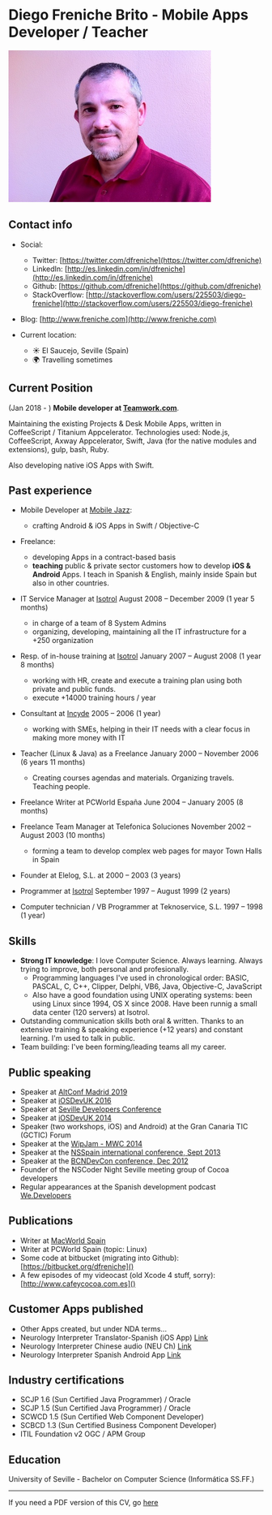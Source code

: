 # Diego Freniche Brito - Mobile Apps Developer / Teacher

![](difb.jpg)

## Contact info

- Social:
	- Twitter: [https://twitter.com/dfreniche](https://twitter.com/dfreniche)
	- LinkedIn: [http://es.linkedin.com/in/dfreniche](http://es.linkedin.com/in/dfreniche)
	- Github: [https://github.com/dfreniche](https://github.com/dfreniche)
	- StackOverflow: [http://stackoverflow.com/users/225503/diego-freniche](http://stackoverflow.com/users/225503/diego-freniche)

- Blog: [http://www.freniche.com](http://www.freniche.com)

- Current location: 
	- ☀️ El Saucejo, Seville (Spain)
	- 🌍 Travelling sometimes

## Current Position

(Jan 2018 - ) __Mobile developer at [Teamwork.com](https://www.teamwork.com)__. 

Maintaining the existing Projects & Desk Mobile Apps, written in CoffeeScript / Titanium Appcelerator. Technologies used: Node.js, CoffeeScript, Axway Appcelerator, Swift, Java (for the native modules and extensions), gulp, bash, Ruby.

Also developing native iOS Apps with Swift. 

## Past experience

- Mobile Developer at [Mobile Jazz](http://www.mobilejazz.com):
	- crafting Android & iOS Apps in Swift / Objective-C

- Freelance:
    - developing Apps in a contract-based basis 
    - __teaching__ public & private sector customers how to develop __iOS & Android__ Apps. I teach in Spanish & English, mainly inside Spain but also in other countries.
    
- IT Service Manager at [Isotrol](https://www.isotrol.com)
August 2008 – December 2009 (1 year 5 months)
	- in charge of a team of 8 System Admins
	- organizing, developing, maintaining all the IT infrastructure for a +250 organization

- Resp. of in-house training at [Isotrol](https://www.isotrol.com)
January 2007 – August 2008 (1 year 8 months)
	- working with HR, create and execute a training plan using both private and public funds.
	- execute +14000 training hours / year

- Consultant at [Incyde](http://www.incyde.org)
2005 – 2006 (1 year)
	- working with SMEs, helping in their IT needs with a clear focus in making more money with IT

- Teacher (Linux & Java) as a Freelance January 2000 – November 2006 (6 years 11 months)
	- Creating courses agendas and materials. Organizing travels. Teaching people.

- Freelance Writer at PCWorld España
June 2004 – January 2005 (8 months)

- Freelance Team Manager at Telefonica Soluciones
November 2002 – August 2003 (10 months)
	- forming a team to develop complex web pages for mayor Town Halls in Spain

- Founder at Elelog, S.L. at 2000 – 2003 (3 years)

- Programmer at [Isotrol](https://www.isotrol.com)
September 1997 – August 1999 (2 years)

- Computer technician / VB Programmer at Teknoservice, S.L.
1997 – 1998 (1 year)


## Skills

- __Strong IT knowledge__: I love Computer Science. Always learning. Always trying to improve, both personal and profesionally. 
	- Programming languages I've used in chronological order: BASIC, PASCAL, C, C++, Clipper, Delphi, VB6, Java, Objective-C, JavaScript
	- Also have a good foundation using UNIX operating systems: been using Linux since 1994, OS X since 2008. Have been runnig a small data center (120 servers) at Isotrol. 
- Outstanding communication skills both oral & written. Thanks to an extensive training & speaking experience (+12 years) and constant learning. I'm used to talk in public. 
- Team building: I've been forming/leading teams all my career.


## Public speaking

- Speaker at [AltConf Madrid 2019](http://madrid.altconf.com/schedule/)
- Speaker at [iOSDevUK 2016](https://static1.squarespace.com/static/5463eca4e4b09c644a61f99a/t/57cfb800be6594f9111145d3/1473230850921/v1.2+iOSDevUK+2016+Programme.pdf)
- Speaker at [Seville Developers Conference](http://www.sevilladevelopers.com/schedule/#session-1)
- Speaker at [iOSDevUK 2014](https://www.conferize.com/conferences/iosdevuk-2014/speakers)
- Speaker (two workshops, iOS) and Android) at the Gran Canaria TIC (GCTIC) Forum
- Speaker at the [WipJam - MWC 2014](http://wipjammwc14.sched.org/event/c80b40922c7abb24aa768388f60fa5b6#.UwYllnneMWa)
- Speaker at the [NSSpain international conference, Sept 2013](http://nsspain.com/2013/speakers/)
- Speaker at the [BCNDevCon conference, Dec 2012](http://2012.bcndevcon.org/master-sessions/C-mo-entrar-en-el-comercio-m-vil)
- Founder of the NSCoder Night Seville meeting group of Cocoa developers
- Regular appearances at the Spanish development podcast [We.Developers](http://wedevelopers.com)

## Publications

- Writer at [MacWorld Spain](http://dialnet.unirioja.es/servlet/autor?codigo=889530)
- Writer at PCWorld Spain (topic: Linux)
- Some code at bitbucket (migrating into Github): [https://bitbucket.org/dfreniche]()
- A few episodes of my videocast (old Xcode 4 stuff, sorry): [http://www.cafeycocoa.com.es]() 

## Customer Apps published

- Other Apps created, but under NDA terms...
- Neurology Interpreter Translator-Spanish (iOS App) [Link](https://itunes.apple.com/us/app/neusp/id527846682?mt=8)
- Neurology Interpreter Chinese audio (NEU Ch) [Link](https://itunes.apple.com/us/app/neurology-interpreter-chinese/id533153381?mt=8)
- Neurology Interpreter Spanish Android App [Link](https://play.google.com/store/apps/details?id=com.femtocoders.neusp&hl=en#!)

## Industry certifications

- SCJP 1.6 (Sun Certified Java Programmer) / Oracle
- SCJP 1.5 (Sun Certified Java Programmer) / Oracle
- SCWCD 1.5 (Sun Certified Web Component Developer) 
- SCBCD 1.3 (Sun Certified Business Component Developer) 
- ITIL Foundation v2 OGC / APM Group

## Education

University of Seville - Bachelor on Computer Science (Informática SS.FF.)

---

If you need a PDF version of this CV, go [here](https://gitprint.com/dfreniche/freniche.com/blob/master/content/cv/index.md)